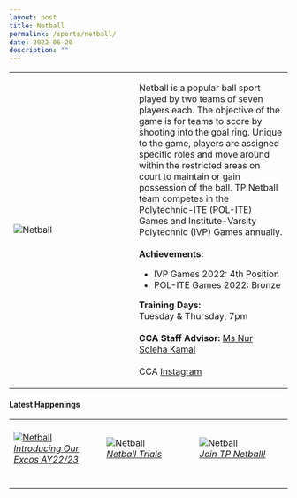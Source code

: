 ```yaml
---
layout: post
title: Netball
permalink: /sports/netball/
date: 2022-06-20
description: ""
---
```

<table>
    <tr>
        <td style="width:45%"><image src="/images/Sports/NETBALL.png" style="display:block;margin-left:auto;margin-right:auto;" alt="Netball"></image></td>
        <td>
            <p>
                Netball is a popular ball sport played by two teams of seven players each. The objective of the game is for teams to score by shooting into the goal ring. Unique to the game, players are assigned specific roles and move around within the restricted areas on court to maintain or gain possession of the ball. TP Netball team competes in the Polytechnic-ITE (POL-ITE) Games and Institute-Varsity Polytechnic (IVP) Games annually.<br>
                <br>
                <b>Achievements:</b><br>
                <ul>
                    <li>IVP Games 2022: 4th Position</li>
                    <li>POL-ITE Games 2022: Bronze</li>
                </ul>
            </p>
            <p>
                <b>Training Days:</b><br>
                Tuesday & Thursday, 7pm<br>
                <br>
                <b>CCA Staff Advisor:</b> <a href="mailto:Nur_Soleha_KAMAL@tp.edu.sg">Ms Nur Soleha Kamal</a><br>
                <br>
                CCA <a href="https://www.instagram.com/tpnetball_">Instagram</a>
            </p>
        </td>
    </tr>
</table>


#### Latest Happenings

<table>
    <tr>
        <td style="width:33%"><br>
            <a href="https://www.instagram.com/p/CdfVcMPpCgt/">
                <image src="/images/Sports/NETBALL_Introducing Our Excos AY22-23.png" style="display:block;margin-left:auto;margin-right:auto;" alt="Netball">
                <h6 style="margin-top:0%">Introducing Our Excos AY22/23</h6>
                </image>
            </a>
        </td>
        <td style="width:33%"><br>
            <a href="https://www.instagram.com/p/CczQgSzPQjG/">
                <image src="/images/Sports/NETBALL_Netball Trials.png" style="display:block;margin-left:auto;margin-right:auto;" alt="Netball">
                <h6 style="margin-top:0%">Netball Trials</h6>
                </image>
            </a>
        </td>
        <td style="width:33%"><br>
            <a href="https://www.instagram.com/p/CckBQlspfy5/">
                <image src="/images/Sports/NETBALL_Join TP Netball.png" style="display:block;margin-left:auto;margin-right:auto;" alt="Netball">
                <h6 style="margin-top:0%">Join TP Netball!</h6>
                </image>
            </a>
        </td>
    </tr>
</table>